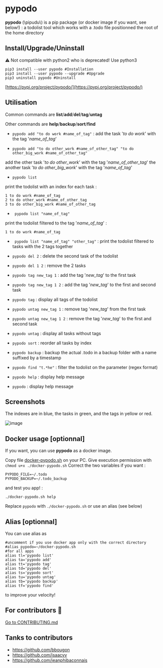 # pypodo

**pypodo** (\pipudu\\) is a pip package (or docker image if you want, see below!) : a todolist tool which works with a .todo file positionned the root of the home directory

## Install/Upgrade/Uninstall

:warning: Not compatible with python2 who is deprecated! Use python3

```
pip3 install --user pypodo #Installation
pip3 install --user pypodo --upgrade #Upgrade
pip3 uninstall pypodo #Uninstall
```

[https://pypi.org/project/pypodo/](https://pypi.org/project/pypodo/)

## Utilisation

Common commands are **list**/**add**/**del**/**tag**/**untag**

Other commands are **help**/**backup**/**sort**/**find**

- ``pypodo add "to do work #name_of_tag"`` : add the task '_to do work_' with the tag '_name_of_tag_'

- ``pypodo add "to do other_work #name_of_other_tag" "to do other_big_work #name_of_other_tag"``

add the other task '_to do other_work_' with the tag '_name_of_other_tag_' the another task '_to do other_big_work_' with the tag '_name_of_tag_'

- ``pypodo list`` 

print the todolist with an index for each task :

```
1 to do work #name_of_tag
2 to do other_work #name_of_other_tag
3 to do other_big_work #name_of_other_tag
```


- `` pypodo list "name_of_tag"``

print the todolist filtered to the tag '_name_of_tag_' :

```
1 to do work #name_of_tag
```

- `` pypodo list "name_of_tag" "other_tag"`` : print the todolist filtered to tasks with the 2 tags together

- ``pypodo del 2``  : delete the second task of the todolist

- ``pypodo del 1 2`` : remove the 2 tasks 

- ``pypodo tag new_tag 1`` : add the tag '_new_tag_' to the first task

- ``pypodo tag new_tag 1 2`` : add the tag '_new_tag_' to the first and second task

- ``pypodo tag`` : display all tags of the todolist

- ``pypodo untag new_tag 1`` : remove tag '_new_tag_' from the first task

- ``pypodo untag new_tag 1 2`` : remove the tag '_new_tag_' to the first and second task

- ``pypodo untag`` : display all tasks without tags

- ``pypodo sort`` :  reorder all tasks by index

- ``pypodo backup`` : backup the actual .todo in a backup folder with a name suffixed by a timestamp

- ``pypodo find "t.*he"`` : filter the todolist on the parameter (regex format)

- ``pypodo help`` : display help message

- ``pypodo`` : display help message


## Screenshots

The indexes are in blue, the tasks in green, and the tags in yellow or red.

![image](https://user-images.githubusercontent.com/45128847/95683314-c75dd400-0bea-11eb-900c-bf1aafc09999.png)

## Docker usage [optionnal]

If you want, you can use **pypodo** as a docker image.

Copy file [docker-pypodo.sh](https://github.com/thib1984/pypodo/blob/master/docker-pypodo.sh) on your PC.
Give execution permission with ``chmod u+x ./docker-pypodo.sh``
Correct the two variables if you want :

```
PYPODO_FILE=~/.todo
PYPODO_BACKUP=~/.todo_backup
```

and test you app! :

```
./docker-pypodo.sh help
```

Replace ``pypodo`` with ``./docker-pypodo.sh`` or use an alias (see below)

## Alias [optionnal]

You can use alias as

```
#uncomment if you use docker app only with the correct directory
#alias pypodo=~/docker-pypodo.sh
#for all apps
alias tl='pypodo list'
alias ta='pypodo add'
alias tt='pypodo tag'
alias td='pypodo del'
alias ts='pypodo sort'
alias tu='pypodo untag'
alias tb='pypodo backup'
alias tf='pypodo find'
```

to improve your velocity!

## For contributors :construction_worker:

[Go to CONTRIBUTING.md](https://github.com/thib1984/pypodo/blob/master/CONTRIBUTING.md)


## Tanks to contributors 
- https://github.com/bbougon
- https://github.com/isaacvv
- https://github.com/jeanphibaconnais
